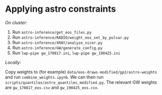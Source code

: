 # Applying astro constraints

_On cluster_:

1. Run `astro-inference/get_eos_files.py`
2. Run `astro-inference/RADIO/weight_eos_set_by_pulsar.py`
3. Run `astro-inference/XRAY/analyze_nicer.py`
4. Run `astro-inference/GW/generate_config.py`
5. Run `lwp-pipe gw_170817.ini`, `lwp-pipe gw_190425.ini`

_Locally_:

Copy weights to (for example) `data/eos-draws-modified/gp2/astro-weights` and run `combine_weights.ipynb`. We can then run `scripts/quantiles/astro_quantiles_modified.py`.
The relevant GW weights are `gw_170817_eos.csv` and `gw_190425_eos.csv`.
